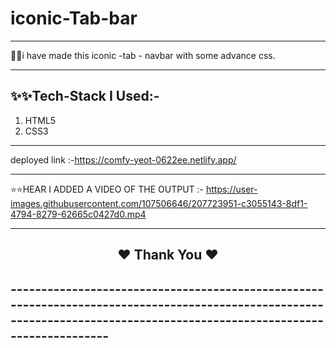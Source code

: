 # iconic-Tab-bar
---
👩‍💻i have made this iconic -tab - navbar with some advance css.

---

✨✨Tech-Stack I Used:-
---

1. HTML5 
2. CSS3

---

deployed link :-https://comfy-yeot-0622ee.netlify.app/

---

⭐⭐HEAR I ADDED A VIDEO OF THE OUTPUT :-
https://user-images.githubusercontent.com/107506646/207723951-c3055143-8df1-4794-8279-62665c0427d0.mp4

---

<h2 align="center">❤️ Thank You ❤️ <h2/>
-------------------------------------------------------------------------------------------------------------------------------------------------------------------------
